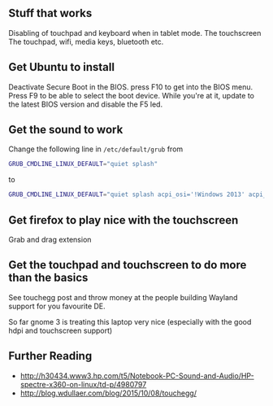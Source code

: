 ## Stuff that works
Disabling of touchpad and keyboard when in tablet mode.
The touchscreen
The touchpad, wifi, media keys, bluetooth etc.

## Get Ubuntu to install
Deactivate Secure Boot in the BIOS.
press F10 to get into the BIOS menu.
Press F9 to be able to select the boot device.
While you're at it, update to the latest BIOS version and disable the F5 led.

## Get the sound to work
Change the following line in `/etc/default/grub` from
```bash
GRUB_CMDLINE_LINUX_DEFAULT="quiet splash"
```
to
```bash
GRUB_CMDLINE_LINUX_DEFAULT="quiet splash acpi_osi='!Windows 2013' acpi_osi='!Windows 2012'"
```

## Get firefox to play nice with the touchscreen
Grab and drag extension

## Get the touchpad and touchscreen to do more than the basics
See touchegg post and throw money at the people building Wayland support for you favourite DE.

So far gnome 3 is treating this laptop very nice (especially with the good hdpi and touchscreen support)

## Further Reading
* http://h30434.www3.hp.com/t5/Notebook-PC-Sound-and-Audio/HP-spectre-x360-on-linux/td-p/4980797
* http://blog.wdullaer.com/blog/2015/10/08/touchegg/
